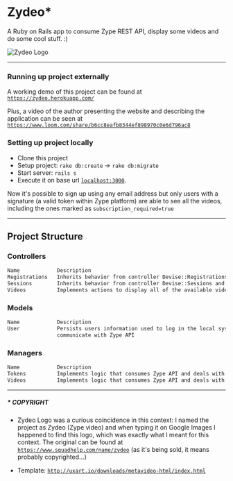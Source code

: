 # Zydeo*
A Ruby on Rails app to consume Zype REST API, display some videos and do some cool stuff. :)

![Zydeo Logo](https://www.squadhelp.com/story_images/visual_images/1594159828-zydeo2%20image1.jpg)
_____________________
### Running up project externally
A working demo of this project can be found at [`https://zydeo.herokuapp.com/`](https://zydeo.herokuapp.com/)

Plus, a video of the author presenting the website and describing the application can be seen 
at [`https://www.loom.com/share/b6cc8eafb8344ef898970c0e6d796ac8`](https://www.loom.com/share/b6cc8eafb8344ef898970c0e6d796ac8)

### Setting up project locally
  * Clone this project
  * Setup project: `rake db:create` -> `rake db:migrate`
  * Start server: `rails s`
  * Execute it on base url [`localhost:3000`](http://localhost:3000).

Now it's possible to sign up using any email address but only users with a signature (a valid token within 
Zype platform) are able to see all the videos, including the ones marked as `subscription_required=true` 
_____________________
## Project Structure

### Controllers
```sh
Name            Description
Registrations   Inherits behavior from controller Devise::Registrations and overrides it to include TokensManager
Sessions        Inherits behavior from controller Devise::Sessions and overrides it to include TokensManager
Videos          Implements actions to display all of the available videos and a single one (index | show)
```
### Models
```sh
Name            Description
User            Persists users information used to log in the local system and access tokens to
                communicate with Zype API
```
### Managers
```sh
Name            Description
Tokens          Implements logic that consumes Zype API and deals with all tasks related to user authentication
Videos          Implements logic that consumes Zype API and deals with all tasks related to video retrieving
```
_____________________


##### * COPYRIGHT
- Zydeo Logo was a curious coincidence in this context: I named the project as Zydeo (Zype video) and when typing it
on Google Images I happened to find this logo, which was exactly what I meant for this context. The original can be 
found at [`https://www.squadhelp.com/name/zydeo`](https://www.squadhelp.com/name/zydeo) (as it's being sold, it means
probably copyrighted...)

- Template: [`http://uxart.io/downloads/metavideo-html/index.html`](http://uxart.io/downloads/metavideo-html/index.html)
